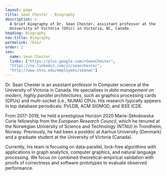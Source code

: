 ```yaml
---
layout: page
title: Sean Chester - Biography
description: >
  A brief biography of Dr. Sean Chester, assistant professor at the 
  University of Victoria (UVic) in Victoria, BC, Canada. 
heading: Biography
nav-title: Biography
permalink: /bio/
order: 2
seo:
  name: Sean Chester
  links: ["https://plus.google.com/+SeanChester",
  "https://no.linkedin.com/in/seanchester",
  "http://www.ntnu.edu/employees/seanwc"]
---
```

Dr. Sean Chester is an assistant professor in Computer science at the University of Victoria in Canada. He specialises in _data management on 
modern, highly parallel architectures_, such as graphics processing cards (GPUs) and multi-socket (i.e., NUMA) CPUs. His research typically appears 
in top database periodicals: PVLDB, ACM SIGMOD, and IEEE ICDE.

From 2017-2019, he held a prestigious Horizon 2020 Marie-Skłodowska Curie fellowship from the _European Research Council_, which he tenured
at the Norwegian University of Science and Technology (NTNU) in Trondheim, Norway. Previously, he had been a postdoc at Aarhus University (Denmark)
and a graduate student at the University of Victoria (Canada).

Currently, his team is focusing on data-parallel, lock-free algorithms with applications in graph analytics, computer graphics, and natural language processing. We focus on combined theoretical-empirical validation with proofs of correctness and software prototypes to evaluate observed performance.
